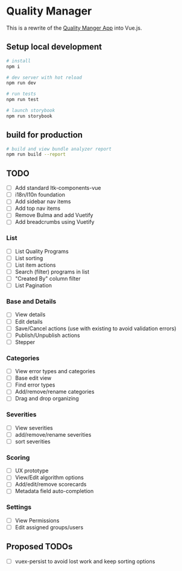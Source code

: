 # Quality Manager

This is a rewrite of the [Quality Manger App](https://bitbucket.org/lingotek/quality-manager-app/src/master/) into Vue.js.

## Setup local development

```bash
# install
npm i

# dev server with hot reload
npm run dev

# run tests
npm run test

# launch storybook
npm run storybook
```

## build for production

```bash
# build and view bundle analyzer report
npm run build --report
```

## TODO

- [ ] Add standard ltk-components-vue
- [ ] i18n/l10n foundation
- [ ] Add sidebar nav items
- [ ] Add top nav items
- [ ] Remove Bulma and add Vuetify
- [ ] Add breadcrumbs using Vuetify

### List

- [ ] List Quality Programs
- [ ] List sorting
- [ ] List item actions
- [ ] Search (filter) programs in list
- [ ] "Created By" column filter
- [ ] List Pagination

### Base and Details

- [ ] View details
- [ ] Edit details
- [ ] Save/Cancel actions (use with existing to avoid validation errors)
- [ ] Publish/Unpublish actions
- [ ] Stepper

### Categories

- [ ] View error types and categories
- [ ] Base edit view
- [ ] Find error types
- [ ] Add/remove/rename categories
- [ ] Drag and drop organizing

### Severities

- [ ] View severities
- [ ] add/remove/rename severities
- [ ] sort severities

### Scoring

- [ ] UX prototype
- [ ] View/Edit algorithm options
- [ ] Add/edit/remove scorecards
- [ ] Metadata field auto-completion

### Settings

- [ ] View Permissions
- [ ] Edit assigned groups/users

## Proposed TODOs

- [ ] vuex-persist to avoid lost work and keep sorting options

